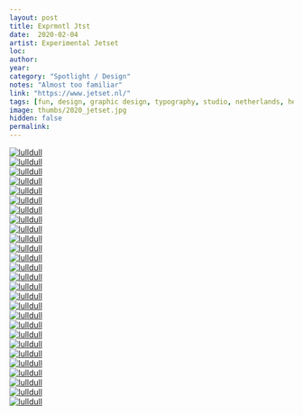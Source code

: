 ```yaml
---
layout: post
title: Exprmntl Jtst
date:  2020-02-04
artist: Experimental Jetset
loc: 
author: 
year: 
category: "Spotlight / Design"
notes: "Almost too familiar"
link: "https://www.jetset.nl/"
tags: [fun, design, graphic design, typography, studio, netherlands, helvetica]
image: thumbs/2020_jetset.jpg
hidden: false
permalink:
---
```






<div class="post_image">
	<a href="{{ site.baseurl }}/images/posts/2020_jetset/001.jpg" target="_blank">
	<img src="{{ site.baseurl }}/images/posts/2020_jetset/001.jpg" alt="lulldull"></a>
</div>

<div class="post_image">
	<a href="{{ site.baseurl }}/images/posts/2020_jetset/002.jpg" target="_blank">
	<img src="{{ site.baseurl }}/images/posts/2020_jetset/002.jpg" alt="lulldull"></a>
</div>

<div class="post_image">
	<a href="{{ site.baseurl }}/images/posts/2020_jetset/003.jpg" target="_blank">
	<img src="{{ site.baseurl }}/images/posts/2020_jetset/003.jpg" alt="lulldull"></a>
</div>

<div class="post_image">
	<a href="{{ site.baseurl }}/images/posts/2020_jetset/004.jpg" target="_blank">
	<img src="{{ site.baseurl }}/images/posts/2020_jetset/004.jpg" alt="lulldull"></a>
</div>

<div class="post_image">
	<a href="{{ site.baseurl }}/images/posts/2020_jetset/005.jpg" target="_blank">
	<img src="{{ site.baseurl }}/images/posts/2020_jetset/005.jpg" alt="lulldull"></a>
</div>

<div class="post_image">
	<a href="{{ site.baseurl }}/images/posts/2020_jetset/006.jpg" target="_blank">
	<img src="{{ site.baseurl }}/images/posts/2020_jetset/006.jpg" alt="lulldull"></a>
</div>

<div class="post_image">
	<a href="{{ site.baseurl }}/images/posts/2020_jetset/007.jpg" target="_blank">
	<img src="{{ site.baseurl }}/images/posts/2020_jetset/007.jpg" alt="lulldull"></a>
</div>


<div class="post_image">
	<a href="{{ site.baseurl }}/images/posts/2020_jetset/008.jpg" target="_blank">
	<img src="{{ site.baseurl }}/images/posts/2020_jetset/008.jpg" alt="lulldull"></a>
</div>

<div class="post_image">
	<a href="{{ site.baseurl }}/images/posts/2020_jetset/009.jpg" target="_blank">
	<img src="{{ site.baseurl }}/images/posts/2020_jetset/009.jpg" alt="lulldull"></a>
</div>

<div class="post_image">
	<a href="{{ site.baseurl }}/images/posts/2020_jetset/010.jpg" target="_blank">
	<img src="{{ site.baseurl }}/images/posts/2020_jetset/010.jpg" alt="lulldull"></a>
</div>


<div class="post_image">
	<a href="{{ site.baseurl }}/images/posts/2020_jetset/011.jpg" target="_blank">
	<img src="{{ site.baseurl }}/images/posts/2020_jetset/011.jpg" alt="lulldull"></a>
</div>


<div class="post_image">
	<a href="{{ site.baseurl }}/images/posts/2020_jetset/012.jpg" target="_blank">
	<img src="{{ site.baseurl }}/images/posts/2020_jetset/012.jpg" alt="lulldull"></a>
</div>


<div class="post_image">
	<a href="{{ site.baseurl }}/images/posts/2020_jetset/013.jpg" target="_blank">
	<img src="{{ site.baseurl }}/images/posts/2020_jetset/013.jpg" alt="lulldull"></a>
</div>


<div class="post_image">
	<a href="{{ site.baseurl }}/images/posts/2020_jetset/014.jpg" target="_blank">
	<img src="{{ site.baseurl }}/images/posts/2020_jetset/014.jpg" alt="lulldull"></a>
</div>


<div class="post_image">
	<a href="{{ site.baseurl }}/images/posts/2020_jetset/015.jpg" target="_blank">
	<img src="{{ site.baseurl }}/images/posts/2020_jetset/015.jpg" alt="lulldull"></a>
</div>

<div class="post_image">
	<a href="{{ site.baseurl }}/images/posts/2020_jetset/016.jpg" target="_blank">
	<img src="{{ site.baseurl }}/images/posts/2020_jetset/016.jpg" alt="lulldull"></a>
</div>

<div class="post_image">
	<a href="{{ site.baseurl }}/images/posts/2020_jetset/017.jpg" target="_blank">
	<img src="{{ site.baseurl }}/images/posts/2020_jetset/017.jpg" alt="lulldull"></a>
</div>

<div class="post_image">
	<a href="{{ site.baseurl }}/images/posts/2020_jetset/018.jpg" target="_blank">
	<img src="{{ site.baseurl }}/images/posts/2020_jetset/018.jpg" alt="lulldull"></a>
</div>

<div class="post_image">
	<a href="{{ site.baseurl }}/images/posts/2020_jetset/019.jpg" target="_blank">
	<img src="{{ site.baseurl }}/images/posts/2020_jetset/019.jpg" alt="lulldull"></a>
</div>

<div class="post_image">
	<a href="{{ site.baseurl }}/images/posts/2020_jetset/020.jpg" target="_blank">
	<img src="{{ site.baseurl }}/images/posts/2020_jetset/020.jpg" alt="lulldull"></a>
</div>

<div class="post_image">
	<a href="{{ site.baseurl }}/images/posts/2020_jetset/021.jpg" target="_blank">
	<img src="{{ site.baseurl }}/images/posts/2020_jetset/021.jpg" alt="lulldull"></a>
</div>

<div class="post_image">
	<a href="{{ site.baseurl }}/images/posts/2020_jetset/022.jpg" target="_blank">
	<img src="{{ site.baseurl }}/images/posts/2020_jetset/022.jpg" alt="lulldull"></a>
</div>

<div class="post_image">
	<a href="{{ site.baseurl }}/images/posts/2020_jetset/023.jpg" target="_blank">
	<img src="{{ site.baseurl }}/images/posts/2020_jetset/023.jpg" alt="lulldull"></a>
</div>

<div class="post_image">
	<a href="{{ site.baseurl }}/images/posts/2020_jetset/024.jpg" target="_blank">
	<img src="{{ site.baseurl }}/images/posts/2020_jetset/024.jpg" alt="lulldull"></a>
</div>

<div class="post_image">
	<a href="{{ site.baseurl }}/images/posts/2020_jetset/025.jpg" target="_blank">
	<img src="{{ site.baseurl }}/images/posts/2020_jetset/025.jpg" alt="lulldull"></a>
</div>

<div class="post_image">
	<a href="{{ site.baseurl }}/images/posts/2020_jetset/026.jpg" target="_blank">
	<img src="{{ site.baseurl }}/images/posts/2020_jetset/026.jpg" alt="lulldull"></a>
</div>

<div class="post_image">
	<a href="{{ site.baseurl }}/images/posts/2020_jetset/027.jpg" target="_blank">
	<img src="{{ site.baseurl }}/images/posts/2020_jetset/027.jpg" alt="lulldull"></a>
</div>